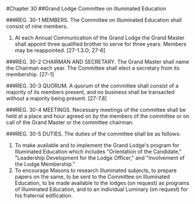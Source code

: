 #Chapter 30
##Grand Lodge Committee on
Illuminated Education

###REG. 30-1 MEMBERS.
The Committee on Illuminated Education shall consist of nine members.
1. At each Annual Communication of the Grand Lodge the Grand Master shall appoint three qualified brother to serve for three years. Members may be reappointed. [27-1.3.O; 27-6]

###REG. 30-2 CHAIRMAN AND SECRETARY.
The Grand Master shall name the Chairman each year. The Committee shall elect a secretary from its membership. [27-1]

###REG. 30-3 QUORUM.
A quorum of the committee shall consist of a majority of its members present, and no business shall be transacted without a majority being present. [27-7.8]

###REG. 30-4 MEETINGS.
Necessary meetings of the committee shall be held at a place and hour agreed on by the members of the committee or on call of the Grand Master or the committee chairman.

###REG. 30-5 DUTIES.
The duties of the committee shall be as follows:
1. To make available and to implement the Grand Lodge's program for Illuminated Education which includes "Orientation of the Candidate," "Leadership Development for the Lodge Officer," and "Involvement of the Lodge Membership."
2. To encourage Masons to research Illuminated subjects, to prepare papers on the same, to be sent to the Committee on Illuminated Education, to be made available to the lodges (on request) as programs of Illuminated Education, and to an individual Luminary (on request) for his fraternal edification.